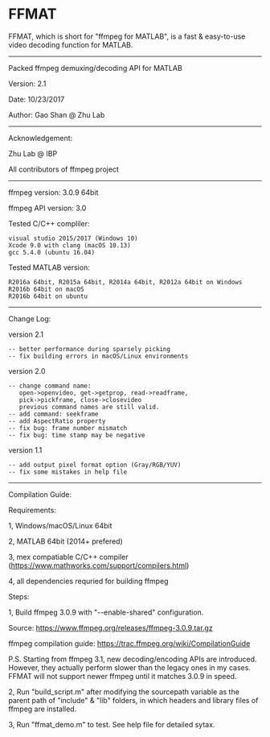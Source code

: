 # FFMAT
FFMAT, which is short for "ffmpeg for MATLAB", is a fast &amp; easy-to-use video decoding function for MATLAB.

----------------------------------------------------------------------------
Packed ffmpeg demuxing/decoding API for MATLAB

Version: 2.1

Date: 10/23/2017

Author: Gao Shan @ Zhu Lab

----------------------------------------------------------------------------
Acknowledgement:

Zhu Lab @ IBP

All contributors of ffmpeg project

----------------------------------------------------------------------------
ffmpeg version: 3.0.9 64bit

ffmpeg API version: 3.0

Tested C/C++ compliler: 
    
    visual studio 2015/2017 (Windows 10)
    Xcode 9.0 with clang (macOS 10.13)
    gcc 5.4.0 (ubuntu 16.04)
Tested MATLAB version: 
    
    R2016a 64bit, R2015a 64bit, R2014a 64bit, R2012a 64bit on Windows
    R2016b 64bit on macOS
    R2016b 64bit on ubuntu
    
----------------------------------------------------------------------------
Change Log:

version 2.1

	-- better performance during sparsely picking
	-- fix building errors in macOS/Linux environments

version 2.0

	-- change command name:
	   open->openvideo, get->getprop, read->readframe, 
	   pick->pickframe, close->closevideo
	   previous command names are still valid.
	-- add command: seekframe
	-- add AspectRatio property
	-- fix bug: frame number mismatch
	-- fix bug: time stamp may be negative

version 1.1

	-- add output pixel format option (Gray/RGB/YUV)
	-- fix some mistakes in help file

----------------------------------------------------------------------------
Compilation Guide:

Requirements:

1, Windows/macOS/Linux 64bit

2, MATLAB 64bit (2014+ prefered)

3, mex compatiable C/C++ compiler (https://www.mathworks.com/support/compilers.html)

4, all dependencies requried for building ffmpeg

Steps:

1, Build ffmpeg 3.0.9 with "--enable-shared" configuration.

   Source:
   https://www.ffmpeg.org/releases/ffmpeg-3.0.9.tar.gz
   
   ffmpeg compilation guide: 
   https://trac.ffmpeg.org/wiki/CompilationGuide
   
   P.S.
   Starting from ffmpeg 3.1, new decoding/encoding APIs are introduced. 
   However, they actually perform slower than the legacy ones in my cases.
   FFMAT will not support newer ffmpeg until it matches 3.0.9 in speed.

2, Run "build_script.m" after modifying the sourcepath variable as the parent 
   path of "include" & "lib" folders, in which headers and library files of ffmpeg are installed.
   
3, Run "ffmat_demo.m" to test. See help file for detailed sytax.
